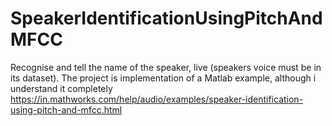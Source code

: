 # SpeakerIdentificationUsingPitchAndMFCC
Recognise and tell the name of the speaker, live (speakers voice must be in its dataset). The project is implementation of a Matlab example, although i understand it completely
https://in.mathworks.com/help/audio/examples/speaker-identification-using-pitch-and-mfcc.html
